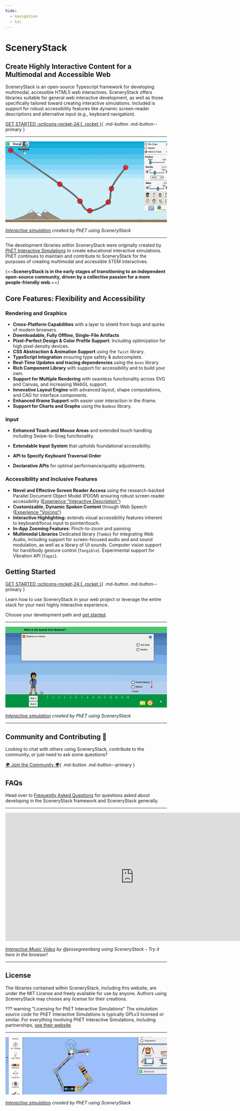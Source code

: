 ```yaml
---
hide:
  - navigation
  - toc
---
```


# SceneryStack

## Create Highly Interactive Content for a Multimodal and Accessible Web

SceneryStack is an open-source Typescript framework for developing multimodal, accessible HTML5 web interactives. SceneryStack offers libraries suitable for general web interactive development, as well as those specifically tailored toward creating interactive simulations. Included is support for robust accessibility features like dynamic screen-reader descriptions and alternative input (e.g., keyboard navigation).
<!-- TODO: expand on accessibility, inc PDOM and abstraction for descriptions --> 

[GET STARTED :octicons-rocket-24:{ .rocket }](./guides/pathways.md){ .md-button .md-button--primary }

---

![Interactive in action with SceneryStack](assets/energyskatepark.gif)

_[Interactive simulation](https://phet.colorado.edu/en/simulations/energy-skate-park) created by PhET using SceneryStack_

---

The development libraries within SceneryStack were originally created by [PhET Interactive Simulations](https://phet.colorado.edu/) to create educational interactive simulations. PhET continues to maintain and contribute to SceneryStack for the purposes of creating multimodal and accessible STEM interactives.

{==**SceneryStack is in the early stages of transitioning to an independent open-source community, driven by a collective passion for a more people-friendly web.**==}

## Core Features: Flexibility and Accessibility

<!-- Organize into capabilities, and split features and functionality -->
### Rendering and Graphics
- **Cross-Platform Capabilities** with a layer to shield from bugs and quirks of modern browsers.
- **Downloadable, Fully Offline, Single-File Artifacts**
- **Pixel-Perfect Design & Color Profile Support**: Including optimization for high pixel density devices.
- **CSS Abstraction & Animation Support** using the `Twixt` library.
- **TypeScript Integration** ensuring type safety & autocomplete.
- **Real-Time Updates and tracing dependencies** using the `Axon` library
- **Rich Component Library** with support for accessibility and to build your own.
- **Support for Multiple Rendering** with seamless functionality across SVG and Canvas, and increasing WebGL support.
- **Innovative Layout Engine** with advanced layout, shape computations, and CAG for interface components.
- **Enhanced iframe Support** with easier user interaction in the iframe.
- **Support for Charts and Graphs** using the `Bamboo` library.

### Input
- **Enhanced Touch and Mouse Areas** and extended touch handling including Swipe-to-Snag functionality.
- **Extendable Input System** that upholds foundational accessibility.
- **API to Specify Keyboard Traversal Order**
  
- **Declarative APIs** for optimal performance/quality adjustments.

### Accessibility and Inclusive Features
- **Novel and Effective Screen Reader Access** using the research-backed Parallel Document Object Model (PDOM) ensuring robust screen reader accessibility ([Experience "Interactive Description"](https://youtu.be/gj55KDRdhM8))
- **Customizable, Dynamic Spoken Content** through Web Speech ([Experience "Voicing"](https://youtu.be/mwCc_NDmqx4))
- **Interactive Highlighting:** extends visual accessibility features inherent to keyboard/focus input to pointer/touch.
- **In-App Zooming Features**: Pinch-to-zoom and panning
- **Multimodal Libraries** Dedicated library (`Tambo`) for integrating Web Audio, including support for screen-focused audio and and sound modulation, as well as a library of UI sounds. Computer vision support for hand/body gesture control (`Tangible`). Experimental support for Vibration API (`Tappi`).

<!-- - **React Ready, Three.JS ready** -->

## Getting Started

[GET STARTED :octicons-rocket-24:{ .rocket }](./guides/pathways.md){ .md-button .md-button--primary }

Learn how to use SceneryStack in your web project or leverage the entire stack for your next highly interactive experience.

Choose your development path and [get started](./guides/pathways.md).

---

![Interactive in action with SceneryStack](assets/centerandvariabilitykeyboard.gif)

_[Interactive simulation](https://phet.colorado.edu/en/simulations/center-and-variability) created by PhET using SceneryStack_

---

## Community and Contributing 🤝

Looking to chat with others using SceneryStack, contribute to the community, or just need to ask some questions?

[🌍 Join the Community 🌍](join.md){ .md-button .md-button--primary }

## FAQs

Head over to [Frequently Asked Questions](./guides/faqs.md) for questions asked about developing in the SceneryStack framework and SceneryStack generally.

---

<iframe src="https://jessegreenberg.github.io/cathedral/" height="400" width="800" style="border:none;" title="Click to Load"></iframe>

_[Interactive Music Video](https://jessegreenberg.github.io/cathedral/) by @jessegreenberg using SceneryStack - Try it here in the browser!_

---

## License

The libraries contained within SceneryStack, including this website, are under the MIT License and freely available for use by anyone. Authors using SceneryStack may choose any license for their creations.

??? warning "Licensing for PhET Interactive Simulations"
     The _simulation source code_ for PhET Interactive Simulations is typically GPLv3 licensed or similar. For everything involving PhET Interactive Simulations, including partnerships, [see their website](https://phet.colorado.edu/).

---

![Interactive in action with SceneryStack](assets/cck-bulb.gif)

_[Interactive simulation](https://phet.colorado.edu/en/simulations/circuit-construction-kit-dc) created by PhET using SceneryStack_
